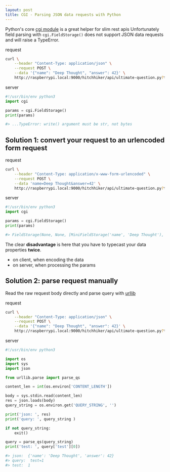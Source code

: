 ```yaml
---
layout: post
title: CGI - Parsing JSON data requests with Python
---
```


Python's core [cgi module](https://docs.python.org/3/library/cgi.html) is a great helper for slim rest apis
Unfortunately field parsing with `cgi.FieldStorage()` does not support JSON data requests and will raise a TypeError.

request

```bash
curl \
    --header "Content-Type: application/json" \
    --request POST \
    --data '{"name": "Deep Thought", "answer": 42}' \
    http://raspberrypi.local:9000/hitchhiker/api/ultimate-question.py?test=1
```

server

```python
#!/usr/bin/env python3
import cgi

params = cgi.FieldStorage()
print(params)

#> ...TypeError: write() argument must be str, not bytes
```


## Solution 1: convert your request to an urlencoded form request

request

```bash
curl \
    --header "Content-Type: application/x-www-form-urlencoded" \
    --request POST \
    --data 'name=Deep Thought&answer=42' \
    http://raspberrypi.local:9000/hitchhiker/api/ultimate-question.py?test=1
```

server

```python
#!/usr/bin/env python3
import cgi

params = cgi.FieldStorage()
print(params)

#> FieldStorage(None, None, [MiniFieldStorage('name', 'Deep Thought'), MiniFieldStorage('answer', '42'), MiniFieldStorage('test', '1')])

```

The clear **disadvantage** is here that you have to typecast your data properties **twice**.

 - on client, when encoding the data
 - on server, when processing the params

 ## Solution 2: parse request manually

Read the raw request body directly and parse query with [urllib](https://docs.python.org/3/library/urllib.parse.html)

request

```bash
curl \
    --header "Content-Type: application/json" \
    --request POST \
    --data '{"name": "Deep Thought", "answer": 42}' \
    http://raspberrypi.local:9000/hitchhiker/api/ultimate-question.py?test=1
```

server

```python
#!/usr/bin/env python3

import os
import sys
import json

from urllib.parse import parse_qs

content_len = int(os.environ['CONTENT_LENGTH'])

body = sys.stdin.read(content_len)
res = json.loads(body)
query_string = os.environ.get('QUERY_STRING', '')

print('json: ', res)
print('query: ', query_string )

if not query_string:
    exit()

query = parse_qs(query_string)
print('test: ', query['test'][0])

#> json:  {'name': 'Deep Thought', 'answer': 42}
#> query:  test=1
#> test:  1

```
